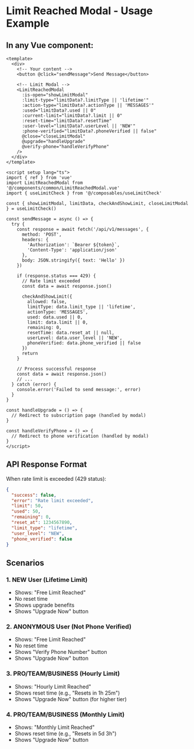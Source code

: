 # Limit Reached Modal - Usage Example

## In any Vue component:

```vue
<template>
  <div>
    <!-- Your content -->
    <button @click="sendMessage">Send Message</button>

    <!-- Limit Modal -->
    <LimitReachedModal
      :is-open="showLimitModal"
      :limit-type="limitData?.limitType || 'lifetime'"
      :action-type="limitData?.actionType || 'MESSAGES'"
      :used="limitData?.used || 0"
      :current-limit="limitData?.limit || 0"
      :reset-time="limitData?.resetTime"
      :user-level="limitData?.userLevel || 'NEW'"
      :phone-verified="limitData?.phoneVerified || false"
      @close="closeLimitModal"
      @upgrade="handleUpgrade"
      @verify-phone="handleVerifyPhone"
    />
  </div>
</template>

<script setup lang="ts">
import { ref } from 'vue'
import LimitReachedModal from '@/components/common/LimitReachedModal.vue'
import { useLimitCheck } from '@/composables/useLimitCheck'

const { showLimitModal, limitData, checkAndShowLimit, closeLimitModal } = useLimitCheck()

const sendMessage = async () => {
  try {
    const response = await fetch('/api/v1/messages', {
      method: 'POST',
      headers: {
        'Authorization': `Bearer ${token}`,
        'Content-Type': 'application/json'
      },
      body: JSON.stringify({ text: 'Hello' })
    })

    if (response.status === 429) {
      // Rate limit exceeded
      const data = await response.json()
      
      checkAndShowLimit({
        allowed: false,
        limitType: data.limit_type || 'lifetime',
        actionType: 'MESSAGES',
        used: data.used || 0,
        limit: data.limit || 0,
        remaining: 0,
        resetTime: data.reset_at || null,
        userLevel: data.user_level || 'NEW',
        phoneVerified: data.phone_verified || false
      })
      return
    }

    // Process successful response
    const data = await response.json()
    // ...
  } catch (error) {
    console.error('Failed to send message:', error)
  }
}

const handleUpgrade = () => {
  // Redirect to subscription page (handled by modal)
}

const handleVerifyPhone = () => {
  // Redirect to phone verification (handled by modal)
}
</script>
```

## API Response Format

When rate limit is exceeded (429 status):

```json
{
  "success": false,
  "error": "Rate limit exceeded",
  "limit": 50,
  "used": 50,
  "remaining": 0,
  "reset_at": 1234567890,
  "limit_type": "lifetime",
  "user_level": "NEW",
  "phone_verified": false
}
```

## Scenarios

### 1. NEW User (Lifetime Limit)
- Shows: "Free Limit Reached"
- No reset time
- Shows upgrade benefits
- Shows "Upgrade Now" button

### 2. ANONYMOUS User (Not Phone Verified)
- Shows: "Free Limit Reached"
- No reset time
- Shows "Verify Phone Number" button
- Shows "Upgrade Now" button

### 3. PRO/TEAM/BUSINESS (Hourly Limit)
- Shows: "Hourly Limit Reached"
- Shows reset time (e.g., "Resets in 1h 25m")
- Shows "Upgrade Now" button (for higher tier)

### 4. PRO/TEAM/BUSINESS (Monthly Limit)
- Shows: "Monthly Limit Reached"
- Shows reset time (e.g., "Resets in 5d 3h")
- Shows "Upgrade Now" button
```

